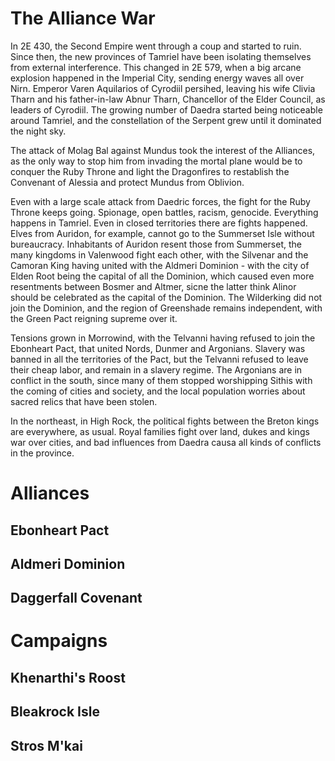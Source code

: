# The Alliance War
In 2E 430, the Second Empire went through a coup and started to ruin. Since then, the new provinces of Tamriel have been isolating themselves from external interference. This changed in 2E 579, when a big arcane explosion happened in the Imperial City, sending energy waves all over Nirn. Emperor Varen Aquilarios of Cyrodiil persihed, leaving his wife Clivia Tharn and his father-in-law Abnur Tharn, Chancellor of the Elder Council, as leaders of Cyrodiil. The growing number of Daedra started being noticeable around Tamriel, and the constellation of the Serpent grew until it dominated the night sky.

The attack of Molag Bal against Mundus took the interest of the Alliances, as the only way to stop him from invading the mortal plane would be to conquer the Ruby Throne and light the Dragonfires to restablish the Convenant of Alessia and protect Mundus from Oblivion.

Even with a large scale attack from Daedric forces, the fight for the Ruby Throne keeps going. Spionage, open battles, racism, genocide. Everything happens in Tamriel. Even in closed territories there are fights happened. Elves from Auridon, for example, cannot go to the Summerset Isle without bureaucracy. Inhabitants of Auridon resent those from Summerset, the many kingdoms in Valenwood fight each other, with the Silvenar and the Camoran King having united with the Aldmeri Dominion - with the city of Elden Root being the capital of all the Dominion, which caused even more resentments between Bosmer and Altmer, sicne the latter think Alinor should be celebrated as the capital of the Dominion. The Wilderking did not join the Dominion, and the region of Greenshade remains independent, with the Green Pact reigning supreme over it.

Tensions grown in Morrowind, with the Telvanni having refused to join the Ebonheart Pact, that united Nords, Dunmer and Argonians. Slavery was banned in all the territories of the Pact, but the Telvanni refused to leave their cheap labor, and remain in a slavery regime. The Argonians are in conflict in the south, since many of them stopped worshipping Sithis with the coming of cities and society, and the local population worries about sacred relics that have been stolen.

In the northeast, in High Rock, the political fights between the Breton kings are everywhere, as usual. Royal families fight over land, dukes and kings war over cities, and bad influences from Daedra causa all kinds of conflicts in the province.

# Alliances
## Ebonheart Pact

## Aldmeri Dominion

## Daggerfall Covenant

# Campaigns
## Khenarthi's Roost
## Bleakrock Isle
## Stros M'kai